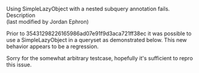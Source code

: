 Using SimpleLazyObject with a nested subquery annotation fails.  
Description  
(last modified by Jordan Ephron)  

Prior to 35431298226165986ad07e91f9d3aca721ff38ec it was possible to use a SimpleLazyObject in a queryset as demonstrated below. This new behavior appears to be a regression.  

Sorry for the somewhat arbitrary testcase, hopefully it's sufficient to repro this issue.